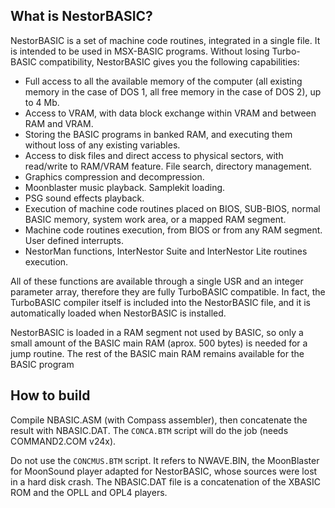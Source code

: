 ## What is NestorBASIC? ##

NestorBASIC is a set of machine code routines, integrated in a single file. It is intended to be used in MSX-BASIC programs. Without losing Turbo-BASIC compatibility, NestorBASIC gives you the following capabilities:

- Full access to all the available memory of the computer (all existing memory in the case of DOS 1, all free memory in the case of DOS 2), up to 4 Mb.
- Access to VRAM, with data block exchange within VRAM and between RAM and VRAM.
- Storing the BASIC programs in banked RAM, and executing them without loss of any existing variables.
- Access to disk files and direct access to physical sectors, with read/write to RAM/VRAM feature. File search, directory management. 
- Graphics compression and decompression.
- Moonblaster music playback. Samplekit loading.
- PSG sound effects playback.
- Execution of machine code routines placed on BIOS, SUB-BIOS, normal BASIC memory, system work area, or a mapped RAM segment.
- Machine code routines execution, from BIOS or from any RAM segment. User defined interrupts.
- NestorMan functions, InterNestor Suite and InterNestor Lite routines execution.

All of these functions are available through a single USR and an integer parameter array, therefore they are fully TurboBASIC compatible. In fact, the TurboBASIC compiler itself is included into the NestorBASIC file, and it is automatically loaded when NestorBASIC is installed.

NestorBASIC is loaded in a RAM segment not used by BASIC, so only a small amount of the BASIC main RAM (aprox. 500 bytes) is needed for a jump routine. The rest of the BASIC main RAM remains available for the BASIC program

## How to build ##

Compile NBASIC.ASM (with Compass assembler), then concatenate the result with NBASIC.DAT. The `CONCA.BTM` script will do the job (needs COMMAND2.COM v24x).

Do not use the `CONCMUS.BTM` script. It refers to NWAVE.BIN, the MoonBlaster for MoonSound player adapted for NestorBASIC, whose sources were lost in a hard disk crash. The NBASIC.DAT file is a concatenation of the XBASIC ROM and the OPLL and OPL4 players.